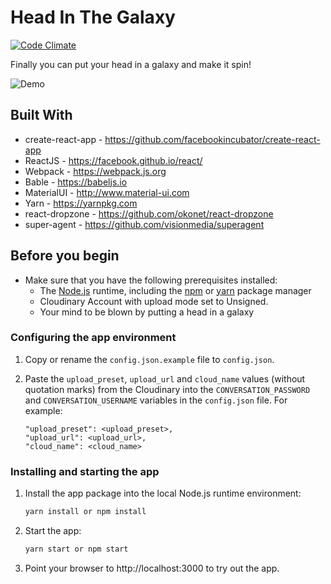 # Head In The Galaxy
[![Code Climate](https://codeclimate.com/github/frubesss/headingalaxy-react/badges/gpa.svg)](https://codeclimate.com/github/frubesss/headingalaxy-react)

Finally you can put your head in a galaxy and make it spin!

![Demo](readme_images/demo.gif)

## Built With

* create-react-app - https://github.com/facebookincubator/create-react-app
* ReactJS - https://facebook.github.io/react/
* Webpack - https://webpack.js.org
* Bable - https://babeljs.io
* MaterialUI - http://www.material-ui.com
* Yarn - https://yarnpkg.com
* react-dropzone - https://github.com/okonet/react-dropzone
* super-agent - https://github.com/visionmedia/superagent

## Before you begin

* Make sure that you have the following prerequisites installed:
    * The [Node.js](https://nodejs.org/#download) runtime, including the [npm](https://www.npmjs.com/get-npm) or [yarn](https://yarnpkg.com/lang/en/docs/install/) package manager
    * Cloudinary Account with upload mode set to Unsigned.
    * Your mind to be blown by putting a head in a galaxy
    
### Configuring the app environment

1. Copy or rename the `config.json.example` file to `config.json`.

1. Paste  the `upload_preset`, `upload_url`  and `cloud_name` values (without quotation marks) from the Cloudinary into the `CONVERSATION_PASSWORD` and `CONVERSATION_USERNAME` variables in the `config.json` file. For example:

    ```
    "upload_preset": <upload_preset>,
    "upload_url": <upload_url>,
    "cloud_name": <cloud_name>
    ```

    
### Installing and starting the app

1. Install the app package into the local Node.js runtime environment:

    ```bash
    yarn install or npm install
    ```

1. Start the app:

    ```bash
    yarn start or npm start
    ```

1. Point your browser to http://localhost:3000 to try out the app.